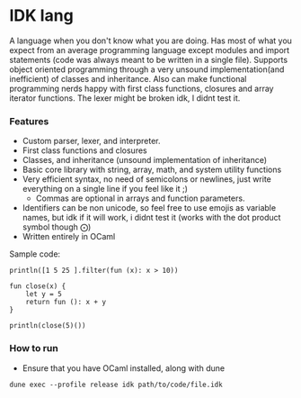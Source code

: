 # IDK lang
A language when you don't know what you are doing.
Has most of what you expect from an average programming language except modules and import statements (code was always meant to be written in a single file).
Supports object oriented programming through a very unsound implementation(and inefficient) of classes and inheritance.
Also can make functional programming nerds happy with first class functions, closures and array iterator functions.
The lexer might be broken idk, I didnt test it.

### Features
* Custom parser, lexer, and interpreter.
* First class functions and closures
* Classes, and inheritance (unsound implementation of inheritance)
* Basic core library with string, array, math, and system utility functions
* Very efficient syntax, no need of semicolons or newlines, just write everything on a single line if you feel like it ;)
  * Commas are optional in arrays and function parameters.
* Identifiers can be non unicode, so feel free to use emojis as variable names, but idk if it will work, i didnt test it (works with the dot product symbol though ⨀)
* Written entirely in OCaml

Sample code:
```
println([1 5 25 ].filter(fun (x): x > 10)) 

fun close(x) {
    let y = 5
    return fun (): x + y
}

println(close(5)())
```

### How to run
* Ensure that you have OCaml installed, along with dune
```
dune exec --profile release idk path/to/code/file.idk
```
